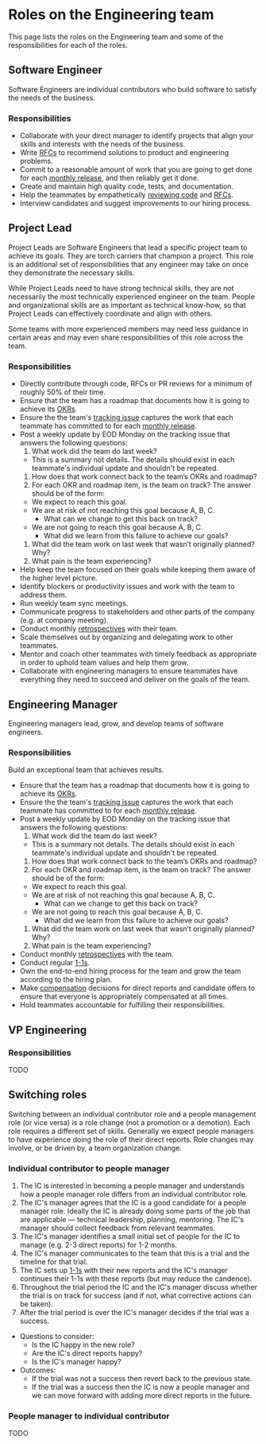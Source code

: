 # Roles on the Engineering team

This page lists the roles on the Engineering team and some of the responsibilities for each of the roles.

## Software Engineer

Software Engineers are individual contributors who build software to satisfy the needs of the business.

### Responsibilities

- Collaborate with your direct manager to identify projects that align your skills and interests with the needs of the business.
- Write [RFCs](../communication/rfcs/index.md) to recommend solutions to product and engineering problems.
- Commit to a reasonable amount of work that you are going to get done for each [monthly release](releases/index.md), and then reliably get it done.
- Create and maintain high quality code, tests, and documentation.
- Help the teammates by empathetically [reviewing code](code_reviews.md) and [RFCs](../communication/rfcs/index.md).
- Interview candidates and suggest improvements to our hiring process.

## Project Lead

Project Leads are Software Engineers that lead a specific project team to achieve its goals. They are torch carriers that champion a project. This role is an additional set of responsibilities that any engineer may take on once they demonstrate the necessary skills.

While Project Leads need to have strong technical skills, they are not necessarily the most technically experienced engineer on the team. People and organizational skills are as important as technical know-how, so that Project Leads can effectively coordinate and align with others.

Some teams with more experienced members may need less guidance in certain areas and may even share responsibilities of this role across the team.

### Responsibilities

- Directly contribute through code, RFCs or PR reviews for a minimum of roughly 50% of their time.
- Ensure that the team has a roadmap that documents how it is going to achieve its [OKRs](../../company/okrs/index.md).
- Ensure the the team's [tracking issue](tracking_issues.md) captures the work that each teammate has committed to for each [monthly release](releases/index.md).
- Post a weekly update by EOD Monday on the tracking issue that answers the following questions:
  1. What work did the team do last week?
    - This is a summary not details. The details should exist in each teammate's individual update and shouldn't be repeated.
  1. How does that work connect back to the team’s OKRs and roadmap?
  1. For each OKR and roadmap item, is the team on track? The answer should be of the form:
    - We expect to reach this goal.
    - We are at risk of not reaching this goal because A, B, C.
      - What can we change to get this back on track?
    - We are not going to reach this goal because A, B, C.
      - What did we learn from this failure to achieve our goals?
  1. What did the team work on last week that wasn’t originally planned? Why?
  1. What pain is the team experiencing?
- Help keep the team focused on their goals while keeping them aware of the higher level picture.
- Identify blockers or productivity issues and work with the team to address them.
- Run weekly team sync meetings.
- Communicate progress to stakeholders and other parts of the company (e.g. at company meeting).
- Conduct monthly [retrospectives](../../retrospectives/index.md) with their team.
- Scale themselves out by organizing and delegating work to other teammates.
- Mentor and coach other teammates with timely feedback as appropriate in order to uphold team values and help them grow.
- Collaborate with engineering managers to ensure teammates have everything they need to succeed and deliver on the goals of the team.

## Engineering Manager

Engineering managers lead, grow, and develop teams of software engineers.

### Responsibilities

Build an exceptional team that achieves results.

- Ensure that the team has a roadmap that documents how it is going to achieve its [OKRs](../../company/okrs/index.md).
- Ensure the the team's [tracking issue](tracking_issues.md) captures the work that each teammate has committed to for each [monthly release](releases/index.md).
- Post a weekly update by EOD Monday on the tracking issue that answers the following questions:
  1. What work did the team do last week?
    - This is a summary not details. The details should exist in each teammate's individual update and shouldn't be repeated.
  1. How does that work connect back to the team’s OKRs and roadmap?
  1. For each OKR and roadmap item, is the team on track? The answer should be of the form:
    - We expect to reach this goal.
    - We are at risk of not reaching this goal because A, B, C.
      - What can we change to get this back on track?
    - We are not going to reach this goal because A, B, C.
      - What did we learn from this failure to achieve our goals?
  1. What did the team work on last week that wasn’t originally planned? Why?
  1. What pain is the team experiencing?
- Conduct monthly [retrospectives](../../retrospectives/index.md) with the team.
- Conduct regular [1-1s](../leadership/1-1.md).
- Own the end-to-end hiring process for the team and grow the team according to the hiring plan.
- Make [compensation](../people-ops/compensation.md) decisions for direct reports and candidate offers to ensure that everyone is appropriately compensated at all times.
- Hold teammates accountable for fulfilling their responsibilities.

## VP Engineering

### Responsibilities

TODO

## Switching roles

Switching between an individual contributor role and a people management role (or vice versa) is a role change (not a promotion or a demotion). Each role requires a different set of skills. Generally we expect people managers to have experience doing the role of their direct reports. Role changes may involve, or be driven by, a team organization change.

### Individual contributor to people manager

1. The IC is interested in becoming a people manager and understands how a people manager role differs from an individual contributor role.
2. The IC's manager agrees that the IC is a good candidate for a people manager role. Ideally the IC is already doing some parts of the job that are applicable — technical leadership, planning, mentoring. The IC's manager should collect feedback from relevant teammates.
3. The IC's manager identifies a small initial set of people for the IC to manage (e.g. 2-3 direct reports) for 1-2 months.
4. The IC's manager communicates to the team that this is a trial and the timeline for that trial.
5. The IC sets up [1-1s](../leadership/1-1.md) with their new reports and the IC's manager continues their 1-1s with these reports (but may reduce the candence).
6. Throughout the trial period the IC and the IC's manager discuss whether the trial is on track for success (and if not, what corrective actions can be taken).
7. After the trial period is over the IC's manager decides if the trial was a success.
  - Questions to consider:
    - Is the IC happy in the new role?
    - Are the IC's direct reports happy?
    - Is the IC's manager happy?
  - Outcomes:
    - If the trial was not a success then revert back to the previous state.
    - If the trial was a success then the IC is now a people manager and we can move forward with adding more direct reports in the future.

### People manager to individual contributor

TODO
